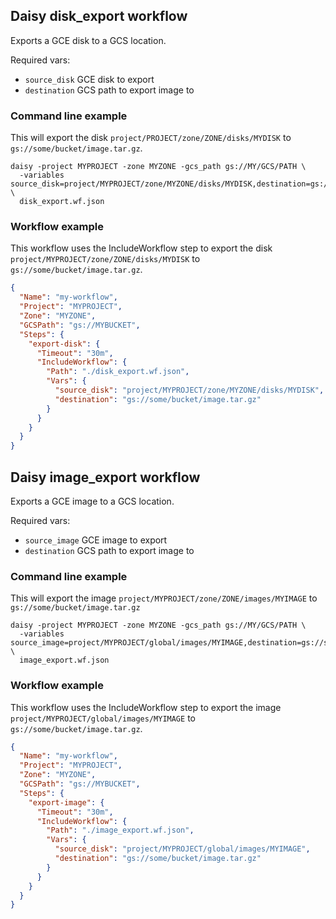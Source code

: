 ## Daisy disk_export workflow
Exports a GCE disk to a GCS location.

Required vars:
+ `source_disk` GCE disk to export
+ `destination` GCS path to export image to

### Command line example
This will export the disk `project/PROJECT/zone/ZONE/disks/MYDISK` to `gs://some/bucket/image.tar.gz`.
```
daisy -project MYPROJECT -zone MYZONE -gcs_path gs://MY/GCS/PATH \
  -variables source_disk=project/MYPROJECT/zone/MYZONE/disks/MYDISK,destination=gs://some/bucket/image.tar.gz \
  disk_export.wf.json
```

### Workflow example
This workflow uses the IncludeWorkflow step to export the disk 
`project/MYPROJECT/zone/ZONE/disks/MYDISK` to `gs://some/bucket/image.tar.gz`.
```json
{
  "Name": "my-workflow",
  "Project": "MYPROJECT",
  "Zone": "MYZONE",
  "GCSPath": "gs://MYBUCKET",
  "Steps": {
    "export-disk": {
      "Timeout": "30m",
      "IncludeWorkflow": {
        "Path": "./disk_export.wf.json",
        "Vars": {
          "source_disk": "project/MYPROJECT/zone/MYZONE/disks/MYDISK",
          "destination": "gs://some/bucket/image.tar.gz"
        }
      }
    }
  }
}
```
 
## Daisy image_export workflow
Exports a GCE image to a GCS location.

Required vars:
+ `source_image` GCE image to export
+ `destination` GCS path to export image to

### Command line example
This will export the image `project/MYPROJECT/zone/ZONE/images/MYIMAGE` to `gs://some/bucket/image.tar.gz`
```
daisy -project MYPROJECT -zone MYZONE -gcs_path gs://MY/GCS/PATH \
  -variables source_image=project/MYPROJECT/global/images/MYIMAGE,destination=gs://some/bucket/image.tar.gz \
  image_export.wf.json
```

### Workflow example
This workflow uses the IncludeWorkflow step to export the image 
`project/MYPROJECT/global/images/MYIMAGE` to `gs://some/bucket/image.tar.gz`.
```json
{
  "Name": "my-workflow",
  "Project": "MYPROJECT",
  "Zone": "MYZONE",
  "GCSPath": "gs://MYBUCKET",
  "Steps": {
    "export-image": {
      "Timeout": "30m",
      "IncludeWorkflow": {
        "Path": "./image_export.wf.json",
        "Vars": {
          "source_disk": "project/MYPROJECT/global/images/MYIMAGE",
          "destination": "gs://some/bucket/image.tar.gz"
        }
      }
    }
  }
}
```